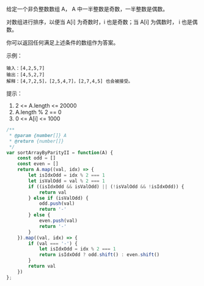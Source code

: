 给定一个非负整数数组 A， A 中一半整数是奇数，一半整数是偶数。

对数组进行排序，以便当 A[i] 为奇数时，i 也是奇数；当 A[i] 为偶数时， i 也是偶数。

你可以返回任何满足上述条件的数组作为答案。

示例：

```text
输入：[4,2,5,7]
输出：[4,5,2,7]
解释：[4,7,2,5]，[2,5,4,7]，[2,7,4,5] 也会被接受。
```

提示：

1. 2 <= A.length <= 20000
2. A.length % 2 == 0
3. 0 <= A[i] <= 1000

```javascript
/**
 * @param {number[]} A
 * @return {number[]}
 */
var sortArrayByParityII = function(A) {
    const odd = []
    const even = []
    return A.map((val, idx) => {
        let isIdxOdd = idx % 2 === 1
        let isValOdd = val % 2 === 1
        if ((isIdxOdd && isValOdd) || (!isValOdd && !isIdxOdd)) {
            return val
        } else if (isValOdd) {
            odd.push(val)
            return '-'
        } else {
            even.push(val)
            return '-'
        }
    }).map((val, idx) => {
        if (val === '-') {
            let isIdxOdd = idx % 2 === 1
            return isIdxOdd ? odd.shift() : even.shift()
        }
        return val
    })
};
```
